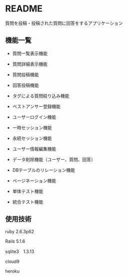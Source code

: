 # README
質問を投稿・投稿された質問に回答をするアプリケーション

## 機能一覧

- 質問一覧表示機能

- 質問詳細表示機能

- 質問投稿機能

- 回答投稿機能

- タグによる質問絞り込み機能

- ベストアンサー登録機能

- ユーザーログイン機能

- 一時セッション機能

- 永続セッション機能

- ユーザー情報編集機能

- データ削除機能（ユーザー、質問、回答）

- DBテーブルのリレーション機能

- ページネーション機能

- 単体テスト機能

- 統合テスト機能

## 使用技術

ruby 2.6.3p62

Rails 5.1.6

sqlite3　1.3.13

cloud9

heroku

